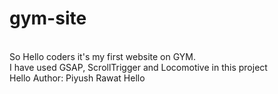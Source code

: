 # gym-site
<br>
So Hello coders it's my first website on GYM.
<br>
I have used GSAP, ScrollTrigger and Locomotive in this project
<br>
Hello
Author: Piyush Rawat
Hello
